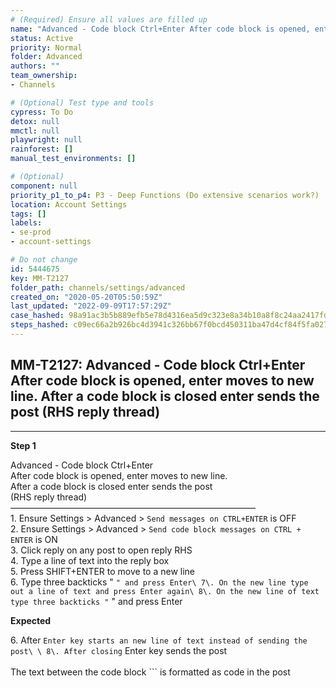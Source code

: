 ```yaml
---
# (Required) Ensure all values are filled up
name: "Advanced - Code block Ctrl+Enter After code block is opened, enter moves to new line.  After a code block is closed enter sends the post (RHS reply thread)"
status: Active
priority: Normal
folder: Advanced
authors: ""
team_ownership: 
- Channels

# (Optional) Test type and tools
cypress: To Do
detox: null
mmctl: null
playwright: null
rainforest: []
manual_test_environments: []

# (Optional)
component: null
priority_p1_to_p4: P3 - Deep Functions (Do extensive scenarios work?)
location: Account Settings
tags: []
labels: 
- se-prod
- account-settings

# Do not change
id: 5444675
key: MM-T2127
folder_path: channels/settings/advanced
created_on: "2020-05-20T05:50:59Z"
last_updated: "2022-09-09T17:57:29Z"
case_hashed: 98a91ac3b5b889efb5e78d4316ea5d9c323e8a34b10a8f8c24aa2417fdfea5853fa78133b62f5f8491238715c352863f
steps_hashed: c09ec66a2b926bc4d3941c326bb67f0bcd450311ba47d4cf84f5fa02712f0674be1f37da551900f227f4e6e09566bc0f
---
```


## MM-T2127: Advanced - Code block Ctrl+Enter After code block is opened, enter moves to new line. After a code block is closed enter sends the post (RHS reply thread)

---

**Step 1**

Advanced - Code block Ctrl+Enter\
After code block is opened, enter moves to new line.\
After a code block is closed enter sends the post\
(RHS reply thread)\
————————————————————————————\
1\. Ensure Settings > Advanced > `Send messages on CTRL+ENTER` is OFF\
2\. Ensure Settings > Advanced > `Send code block messages on CTRL + ENTER` is ON\
3\. Click reply on any post to open reply RHS\
4\. Type a line of text into the reply box\
5\. Press SHIFT+ENTER to move to a new line\
6\. Type three backticks " `" and press Enter\ 7\. On the new line type out a line of text and press Enter again\ 8\. On the new line of text type three backticks "` " and press Enter

**Expected**

6\. After `Enter key starts an new line of text instead of sending the post\ \ 8\. After closing` Enter key sends the post\
\
The text between the code block \`\`\` is formatted as code in the post
